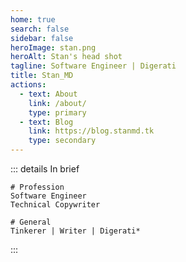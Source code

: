 ```yaml
---
home: true
search: false
sidebar: false
heroImage: stan.png
heroAlt: Stan's head shot
tagline: Software Engineer | Digerati
title: Stan_MD
actions:
  - text: About
    link: /about/
    type: primary
  - text: Blog
    link: https://blog.stanmd.tk
    type: secondary
---
```


<div class="center">
  <Mantra/>
</div>

<div class="center">

::: details In brief

<CodeGroupItem title="" active>

```md:no-line-numbers
# Profession
Software Engineer
Technical Copywriter

# General
Tinkerer | Writer | Digerati*
```

</CodeGroupItem>

<div class="center">
  <TermsExplained/>
</div>
:::
</div>

<div class="center">
  <WhyTK/>
  <OldSite/>
</div>

<CustomFooter/>
